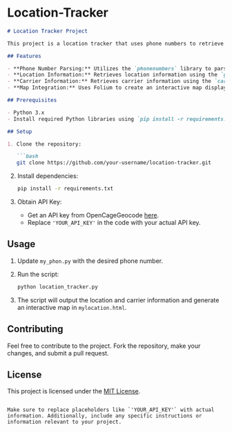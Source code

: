 # Location-Tracker

```markdown
# Location Tracker Project

This project is a location tracker that uses phone numbers to retrieve location and carrier information. It utilizes the `phonenumbers` library, OpenCageGeocode API, and Folium for mapping.

## Features

- **Phone Number Parsing:** Utilizes the `phonenumbers` library to parse phone numbers.
- **Location Information:** Retrieves location information using the `geocoder` module from `phonenumbers`.
- **Carrier Information:** Retrieves carrier information using the `carrier` module from `phonenumbers`.
- **Map Integration:** Uses Folium to create an interactive map displaying the location.

## Prerequisites

- Python 3.x
- Install required Python libraries using `pip install -r requirements.txt`

## Setup

1. Clone the repository:

   ```bash
   git clone https://github.com/your-username/location-tracker.git
   ```

2. Install dependencies:

   ```bash
   pip install -r requirements.txt
   ```

3. Obtain API Key:

   - Get an API key from OpenCageGeocode [here](https://opencagedata.com/).
   - Replace `'YOUR_API_KEY'` in the code with your actual API key.

## Usage

1. Update `my_phon.py` with the desired phone number.

2. Run the script:

   ```bash
   python location_tracker.py
   ```

3. The script will output the location and carrier information and generate an interactive map in `mylocation.html`.

## Contributing

Feel free to contribute to the project. Fork the repository, make your changes, and submit a pull request.

## License

This project is licensed under the [MIT License](LICENSE).

```

Make sure to replace placeholders like `'YOUR_API_KEY'` with actual information. Additionally, include any specific instructions or information relevant to your project.
